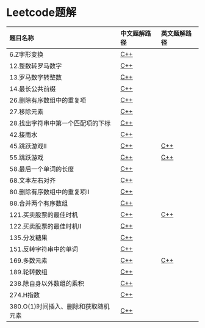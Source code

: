 # Leetcode题解

| 题目名称 | 中文题解路径 | 英文题解路径 |
| :------ | :---------- | :---------- |
| 6.Z字形变换 | [C++](cn/6.Z字形变换.cpp) |  |
| 12.整数转罗马数字 | [C++](cn/12.整数转罗马数字.cpp) |  |
| 13.罗马数字转整数 | [C++](cn/13.罗马数字转整数.cpp) |  |
| 14.最长公共前缀 | [C++](cn/14.最长公共前缀.cpp) |  |
| 26.删除有序数组中的重复项 | [C++](cn/26.删除有序数组中的重复项.cpp) |  |
| 27.移除元素 | [C++](cn/27.移除元素.cpp) |  |
| 28.找出字符串中第一个匹配项的下标 | [C++](cn/28.找出字符串中第一个匹配项的下标.cpp) |  |
| 42.接雨水 | [C++](cn/42.接雨水.cpp) |  |
| 45.跳跃游戏Ⅱ | [C++](cn/45.跳跃游戏Ⅱ.cpp) | [C++](en/45.Jump-Game-II.md) |
| 55.跳跃游戏 | [C++](cn/55.跳跃游戏.cpp) | [C++](en/55.Jump-Game.md) |
| 58.最后一个单词的长度 | [C++](cn/58.最后一个单词的长度.cpp) |  |
| 68.文本左右对齐 | [C++](cn/68.文本左右对齐.cpp) |  |
| 80.删除有序数组中的重复项Ⅱ | [C++](cn/80.删除有序数组中的重复项Ⅱ.cpp) |  |
| 88.合并两个有序数组 | [C++](cn/88.合并两个有序数组.cpp) |  |
| 121.买卖股票的最佳时机 | [C++](cn/121.买卖股票的最佳时机.cpp) | [C++](en/121.Best-Time-to-Buy-and-Sell-Stock.md) |
| 122.买卖股票的最佳时机Ⅱ | [C++](cn/122.买卖股票的最佳时机Ⅱ.cpp) |  |
| 135.分发糖果 | [C++](cn/135.分发糖果.cpp) |  |
| 151.反转字符串中的单词 | [C++](cn/151.反转字符串中的单词.cpp) |  |
| 169.多数元素 | [C++](cn/169.多数元素.cpp) | [C++](en/169.Majority-Element.md) |
| 189.轮转数组 | [C++](cn/189.轮转数组.cpp) |  |
| 238.除自身以外数组的乘积 | [C++](cn/238.除自身以外数组的乘积.cpp) |  |
| 274.H指数 | [C++](cn/274.H指数.cpp) |  |
| 380.O(1)时间插入、删除和获取随机元素 | [C++](cn/380.O(1)时间插入、删除和获取随机元素.cpp) |  |
